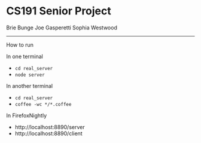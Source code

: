 # CS191 Senior Project

Brie Bunge
Joe Gasperetti
Sophia Westwood

---

How to run

In one terminal
- `cd real_server`
- `node server`

In another terminal
- `cd real_server`
- `coffee -wc */*.coffee`

In FirefoxNightly
- http://localhost:8890/server
- http://localhost:8890/client


